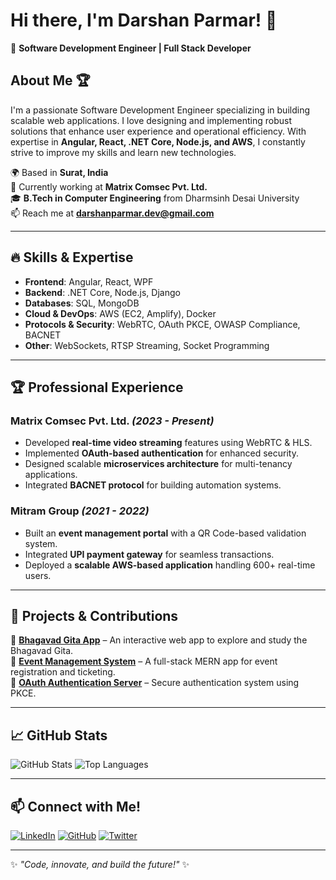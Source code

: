 # Hi there, I'm Darshan Parmar! 👋

🚀 **Software Development Engineer | Full Stack Developer**

## About Me 🏆
I'm a passionate Software Development Engineer specializing in building scalable web applications. I love designing and implementing robust solutions that enhance user experience and operational efficiency. With expertise in **Angular, React, .NET Core, Node.js, and AWS**, I constantly strive to improve my skills and learn new technologies.

🌍 Based in **Surat, India** <br />
💼 Currently working at **Matrix Comsec Pvt. Ltd.** <br />
🎓 **B.Tech in Computer Engineering** from Dharmsinh Desai University <br />
📫 Reach me at **[darshanparmar.dev@gmail.com](mailto:darshanparmar.dev@gmail.com)**

---

## 🔥 Skills & Expertise

- **Frontend**: Angular, React, WPF
- **Backend**: .NET Core, Node.js, Django
- **Databases**: SQL, MongoDB
- **Cloud & DevOps**: AWS (EC2, Amplify), Docker
- **Protocols & Security**: WebRTC, OAuth PKCE, OWASP Compliance, BACNET
- **Other**: WebSockets, RTSP Streaming, Socket Programming

---

## 🏆 Professional Experience

### **Matrix Comsec Pvt. Ltd.** *(2023 - Present)*
- Developed **real-time video streaming** features using WebRTC & HLS.
- Implemented **OAuth-based authentication** for enhanced security.
- Designed scalable **microservices architecture** for multi-tenancy applications.
- Integrated **BACNET protocol** for building automation systems.

### **Mitram Group** *(2021 - 2022)*
- Built an **event management portal** with a QR Code-based validation system.
- Integrated **UPI payment gateway** for seamless transactions.
- Deployed a **scalable AWS-based application** handling 600+ real-time users.

---

## 🚀 Projects & Contributions

🔹 **[Bhagavad Gita App](https://github.com/darshankparmar/Bhagavad-Gita)** – An interactive web app to explore and study the Bhagavad Gita. <br />
🔹 **[Event Management System](https://github.com/darshankparmar/event-management)** – A full-stack MERN app for event registration and ticketing. <br />
🔹 **[OAuth Authentication Server](https://github.com/darshankparmar/auth-server)** – Secure authentication system using PKCE.

---

## 📈 GitHub Stats

![GitHub Stats](https://github-readme-stats.vercel.app/api?username=darshankparmar&show_icons=true&theme=radical)
![Top Languages](https://github-readme-stats.vercel.app/api/top-langs/?username=darshankparmar&layout=compact&theme=radical)

---

## 📫 Connect with Me!

[![LinkedIn](https://img.shields.io/badge/LinkedIn-0A66C2?style=for-the-badge&logo=linkedin&logoColor=white)](https://www.linkedin.com/in/darshankparmar)
[![GitHub](https://img.shields.io/badge/GitHub-181717?style=for-the-badge&logo=github&logoColor=white)](https://github.com/darshankparmar)
[![Twitter](https://img.shields.io/badge/Twitter-1DA1F2?style=for-the-badge&logo=twitter&logoColor=white)](https://x.com/darshankparmar)

---

✨ _"Code, innovate, and build the future!"_ ✨
